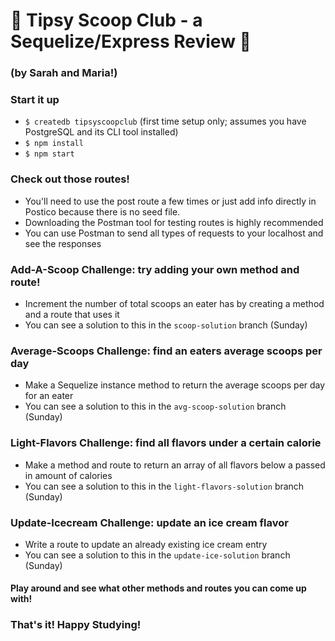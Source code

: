 # 🍦 Tipsy Scoop Club - a Sequelize/Express Review 🍦
### (by Sarah and Maria!)


### Start it up

* `$ createdb tipsyscoopclub` (first time setup only; assumes you have PostgreSQL and its CLI tool installed)
* `$ npm install`
* `$ npm start`

### Check out those routes!

* You'll need to use the post route a few times or just add info directly in Postico because there is no seed file.
* Downloading the Postman tool for testing routes is highly recommended
* You can use Postman to send all types of requests to your localhost and see the responses

### Add-A-Scoop Challenge: try adding your own method and route!

* Increment the number of total scoops an eater has by creating a method and a route that uses it
* You can see a solution to this in the `scoop-solution` branch (Sunday)

### Average-Scoops Challenge: find an eaters average scoops per day

* Make a Sequelize instance method to return the average scoops per day for an eater
* You can see a solution to this in the `avg-scoop-solution` branch (Sunday)

### Light-Flavors Challenge: find all flavors under a certain calorie

* Make a method and route to return an array of all flavors below a passed in amount of calories
* You can see a solution to this in the `light-flavors-solution` branch (Sunday)

### Update-Icecream Challenge: update an ice cream flavor

* Write a route to update an already existing ice cream entry
* You can see a solution to this in the `update-ice-solution` branch (Sunday)

#### Play around and see what other methods and routes you can come up with!

### That's it! Happy Studying!
